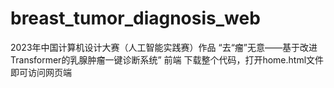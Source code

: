 # breast_tumor_diagnosis_web
2023年中国计算机设计大赛（人工智能实践赛）作品 “去“瘤”无意——基于改进Transformer的乳腺肿瘤一键诊断系统” 前端
下载整个代码，打开home.html文件即可访问网页端
